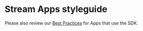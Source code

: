 # Stream Apps styleguide
Please also review our [Best Practices](https://developer.hootsuite.com/docs/iframe-sdk-best-practices) for Apps that use the SDK.
